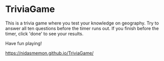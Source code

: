 # TriviaGame

This is a trivia game where you test your knowledge on geography. Try to answer all ten questions before the timer runs out. If you finish before the timer, click 'done' to see your results. 

Have fun playing! 


https://nidasmemon.github.io/TriviaGame/
